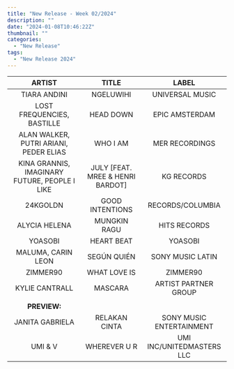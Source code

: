 ```yaml
---
title: "New Release - Week 02/2024"
description: ""
date: "2024-01-08T10:46:22Z"
thumbnail: ""
categories:
  - "New Release"
tags:
  - "New Release 2024"
---
```

<!--more-->
|ARTIST|TITLE|LABEL|
|:---:|:---:|:---:|
|TIARA ANDINI|NGELUWIHI|UNIVERSAL MUSIC|
|LOST FREQUENCIES, BASTILLE|HEAD DOWN|EPIC AMSTERDAM|
|ALAN WALKER, PUTRI ARIANI, PEDER ELIAS|WHO I AM|MER RECORDINGS|
|KINA GRANNIS, IMAGINARY FUTURE, PEOPLE I LIKE|JULY [FEAT. MREE & HENRI BARDOT]|KG RECORDS|
|24KGOLDN|GOOD INTENTIONS|RECORDS/COLUMBIA|
|ALYCIA HELENA|MUNGKIN RAGU|HITS RECORDS|
|YOASOBI|HEART BEAT|YOASOBI|
|MALUMA, CARIN LEON|SEGÚN QUIÉN|SONY MUSIC LATIN|
|ZIMMER90|WHAT LOVE IS|ZIMMER90|
|KYLIE CANTRALL|MASCARA|ARTIST PARTNER GROUP|
| | | |
|**PREVIEW:**| | |
|JANITA GABRIELA|RELAKAN CINTA|SONY MUSIC ENTERTAINMENT|
|UMI & V|WHEREVER U R|UMI INC/UNITEDMASTERS LLC|
